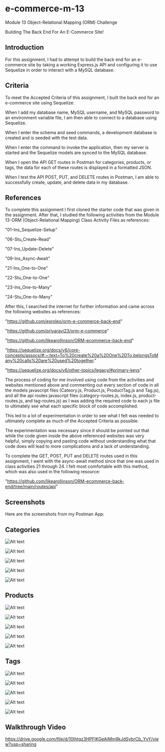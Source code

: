 # e-commerce-m-13
Module 13 Object-Relational Mapping (ORM) Challenge

Building The Back End For An E-Commerce Site!

## Introduction

For this assignment, I had to attempt to build the back end for an e-commerce site by taking a working Express.js API and configuring it to use Sequelize in order to interact with a MySQL database.

## Criteria
To meet the Accepted Criteria of this assignment, I built the back end for an e-commerce site using Sequelize:

When I add my database name, MySQL username, and MySQL password to an environment variable file, I am then able to connect to a database using Sequelize.

When I enter the schema and seed commands, a development database is created and is seeded with the test data.

When I enter the command to invoke the application, then my server is started and the Sequelize models are synced to the MySQL database.

When I open the API GET routes in Postman for categories, products, or tags, the data for each of these routes is displayed in a formatted JSON.

When I test the API POST, PUT, and DELETE routes in Postman, I am able to successfully create, update, and delete data in my database.

## References

To complete this assignment I first cloned the starter code that was given in the assignment.  After that, I studied the following activities from the Module 13-ORM (Object-Relational Mapping) Class Activity Files as references:

"01-Ins_Sequelize-Setup"

"06-Stu_Create-Read"

"07-Ins_Update-Delete"

"09-Ins_Async-Await"

"21-Ins_One-to-One"

"22-Stu_One-to-One"

"23-Ins_One-to-Many"

"24-Stu_One-to-Many"

After this, I searched the internet for further information and came across the following websites as references:

"https://github.com/esroleo/orm-e-commerce-back-end"

"https://github.com/priyaravi23/orm-e-commerce"

"https://github.com/likearollinson/ORM-ecommerce-back-end"

"https://sequelize.org/docs/v6/core-concepts/assocs/#:~:text=To%20create%20a%20One%2DTo,belongsToMany%20calls%20are%20used%20together."

"https://sequelize.org/docs/v6/other-topics/legacy/#primary-keys"

The process of coding for me involved using code from the activities and websites mentioned above and commenting out every section of code in all the models javascript files (Cateory.js, Product.js, ProductTag.js and Tag.js), and all the api routes javascript files (category-routes.js, index.js, product-routes.js, and tag-routes.js) as I was adding the required code to each js file to ultimately see what each specific block of code accomplished.

This led to a lot of experimentation in order to see what I felt was needed to ultimately complete as much of the Accepted Criteria as possible.

The experimentation was necessary since it should be pointed out that while the code given inside the above referenced websites was very helpful, simply copying and pasting code without understanding what that code does will lead to more complications and a lack of understanding.  

To complete the GET, POST, PUT and DELETE routes used in this assignment, I went with the async-await method since that one was used in class activities 21 through 24.  I felt most comfortable with this method, which was also used in the following resource:

"https://github.com/likearollinson/ORM-ecommerce-back-end/tree/main/routes/api"

## Screenshots
Here are the screenshots from my Postman App:

## Categories

![Alt text](https://github.com/aparihar1984/e-commerce-m-13/blob/main/screenshots/GET%20All%20Categories%20Screenshot.png)

![Alt text](https://github.com/aparihar1984/e-commerce-m-13/blob/main/screenshots/GET%20One%20Category%20Screenshot.png)

![Alt text](https://github.com/aparihar1984/e-commerce-m-13/blob/main/screenshots/POST%20Categories%20Screenshot.png)

![Alt text](https://github.com/aparihar1984/e-commerce-m-13/blob/main/screenshots/PUT%20Categories%20Screenshot.png)

![Alt text](https://github.com/aparihar1984/e-commerce-m-13/blob/main/screenshots/DELETE%20Categories%20Screenshot.png)

## Products

![Alt text](https://github.com/aparihar1984/e-commerce-m-13/blob/main/screenshots/GET%20All%20Products%20Screenshot.png)

![Alt text](https://github.com/aparihar1984/e-commerce-m-13/blob/main/screenshots/GET%20One%20Product%20Screenshot.png)

![Alt text](https://github.com/aparihar1984/e-commerce-m-13/blob/main/screenshots/POST%20Products%20Screenshot.png)

![Alt text](https://github.com/aparihar1984/e-commerce-m-13/blob/main/screenshots/PUT%20Products%20Screenshot.png)

![Alt text](https://github.com/aparihar1984/e-commerce-m-13/blob/main/screenshots/DELETE%20Products%20Screenshot.png)

## Tags

![Alt text](https://github.com/aparihar1984/e-commerce-m-13/blob/main/screenshots/GET%20All%20Tags%20Screenshot.png)

![Alt text](https://github.com/aparihar1984/e-commerce-m-13/blob/main/screenshots/GET%20One%20Tag%20Screenshot.png)

![Alt text](https://github.com/aparihar1984/e-commerce-m-13/blob/main/screenshots/POST%20Tags%20Screenshot.png)

![Alt text](https://github.com/aparihar1984/e-commerce-m-13/blob/main/screenshots/PUT%20Tags%20Screenshot.png)

![Alt text](https://github.com/aparihar1984/e-commerce-m-13/blob/main/screenshots/DELETE%20Tags%20Screenshot.png)

## Walkthrough Video

https://drive.google.com/file/d/10Ihtgz3HPFlKGeAiMm9kJdSybrCb_YvY/view?usp=sharing

